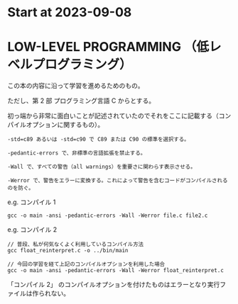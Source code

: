 # Start at 2023-09-08

# LOW-LEVEL PROGRAMMING （低レベルプログラミング）

この本の内容に沿って学習を進めるためのもの。

ただし、第 2 部  プログラミング言語 C からとする。

初っ端から非常に面白いことが記述されていたのでそれをここに記載する（コンパイルオプションに関するもの）。
```
-std=c89 あるいは -std=c90 で C89 または C90 の標準を選択する。

-pedantic-errors で、非標準の言語拡張を禁止する。

-Wall で、すべての警告（all warnings）を重要さに関わらす表示させる。

-Werror で、警告をエラーに変換する。これによって警告を含むコードがコンパイルされるのを防ぐ。
```
e.g. コンパイル 1
```
gcc -o main -ansi -pedantic-errors -Wall -Werror file.c file2.c
```
e.g. コンパイル 2
```
// 普段、私が何気なくよく利用しているコンパイル方法
gcc float_reinterpret.c -o ../bin/main

// 今回の学習を経て上記のコンパイルオプションを利用した場合
gcc -o main -ansi -pedantic-errors -Wall -Werror float_reinterpret.c
```
「コンパイル 2」 のコンパイルオプションを付けたものはエラーとなり実行ファイルは作られない。

